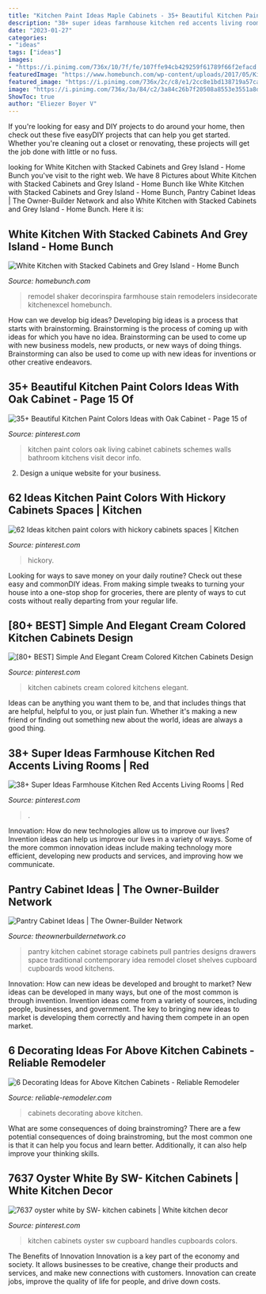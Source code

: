 ```yaml
---
title: "Kitchen Paint Ideas Maple Cabinets - 35+ Beautiful Kitchen Paint Colors Ideas With Oak Cabinet"
description: "38+ super ideas farmhouse kitchen red accents living rooms"
date: "2023-01-27"
categories:
- "ideas"
tags: ["ideas"]
images:
- "https://i.pinimg.com/736x/10/7f/fe/107ffe94cb429259f61789f66f2efacd.jpg"
featuredImage: "https://www.homebunch.com/wp-content/uploads/2017/05/Kitchen-Cabinet-feet-and-base-molding.-Kitchen-Cabinet-and-kitchen-island-feet-and-base-molding.-Kitchen-Cabinet-feet-and-base-molding-ideas.-Traditional-Kitchen-Cabinet-feet-and-base-molding.jpg"
featured_image: "https://i.pinimg.com/736x/2c/c8/e1/2cc8e1bd138719a57ca40ad80f718b32.jpg"
image: "https://i.pinimg.com/736x/3a/84/c2/3a84c26b7f20508a8553e3551a8d0a45.jpg"
ShowToc: true
author: "Eliezer Boyer V"
---
```



If you're looking for easy and DIY projects to do around your home, then check out these five easyDIY projects that can help you get started. Whether you're cleaning out a closet or renovating, these projects will get the job done with little or no fuss.

	

		
looking for White Kitchen with Stacked Cabinets and Grey Island - Home Bunch you've visit to the right web. We have 8 Pictures about White Kitchen with Stacked Cabinets and Grey Island - Home Bunch like White Kitchen with Stacked Cabinets and Grey Island - Home Bunch, Pantry Cabinet Ideas | The Owner-Builder Network and also White Kitchen with Stacked Cabinets and Grey Island - Home Bunch. Here it is:
		
    
## White Kitchen With Stacked Cabinets And Grey Island - Home Bunch

<img loading=lazy src="https://www.homebunch.com/wp-content/uploads/2017/05/Kitchen-Cabinet-feet-and-base-molding.-Kitchen-Cabinet-and-kitchen-island-feet-and-base-molding.-Kitchen-Cabinet-feet-and-base-molding-ideas.-Traditional-Kitchen-Cabinet-feet-and-base-molding.jpg" onerror="this.onerror=null;this.src='https://tse1.mm.bing.net/th?id=OIP.xKZpM00LcZJvxMV-6VI9TwHaLJ&amp;pid=15.1';" alt="White Kitchen with Stacked Cabinets and Grey Island - Home Bunch">

_Source: homebunch.com_

>remodel shaker decorinspira farmhouse stain remodelers insidecorate kitchenexcel homebunch. 

	

How can we develop big ideas?
Developing big ideas is a process that starts with brainstorming. Brainstorming is the process of coming up with ideas for which you have no idea. Brainstorming can be used to come up with new business models, new products, or new ways of doing things. Brainstorming can also be used to come up with new ideas for inventions or other creative endeavors.

    
## 35+ Beautiful Kitchen Paint Colors Ideas With Oak Cabinet - Page 15 Of

<img loading=lazy src="https://i.pinimg.com/736x/2c/c8/e1/2cc8e1bd138719a57ca40ad80f718b32.jpg" onerror="this.onerror=null;this.src='https://tse2.mm.bing.net/th?id=OIP.UTZlyBRtANbXGLRGztBACAHaKz&amp;pid=15.1';" alt="35+ Beautiful Kitchen Paint Colors Ideas with Oak Cabinet - Page 15 of">

_Source: pinterest.com_

>kitchen paint colors oak living cabinet cabinets schemes walls bathroom kitchens visit decor info. 

	

2. Design a unique website for your business.

    
## 62 Ideas Kitchen Paint Colors With Hickory Cabinets Spaces | Kitchen

<img loading=lazy src="https://i.pinimg.com/736x/3a/84/c2/3a84c26b7f20508a8553e3551a8d0a45.jpg" onerror="this.onerror=null;this.src='https://tse4.mm.bing.net/th?id=OIP.1LqP8Y6W9P2BaQU-PWRQ1QAAAA&amp;pid=15.1';" alt="62 Ideas kitchen paint colors with hickory cabinets spaces | Kitchen">

_Source: pinterest.com_

>hickory. 

	

Looking for ways to save money on your daily routine? Check out these easy and commonDIY ideas. From making simple tweaks to turning your house into a one-stop shop for groceries, there are plenty of ways to cut costs without really departing from your regular life.

    
## [80+ BEST] Simple And Elegant Cream Colored Kitchen Cabinets Design

<img loading=lazy src="https://i.pinimg.com/736x/f9/f8/9b/f9f89b2c3a30f4e375ac96750d131cfb.jpg" onerror="this.onerror=null;this.src='https://tse3.mm.bing.net/th?id=OIP.VgkiPNtLn-4zM9LjxHc7PwHaLM&amp;pid=15.1';" alt="[80+ BEST] Simple And Elegant Cream Colored Kitchen Cabinets Design">

_Source: pinterest.com_

>kitchen cabinets cream colored kitchens elegant. 

	

Ideas can be anything you want them to be, and that includes things that are helpful, helpful to you, or just plain fun. Whether it's making a new friend or finding out something new about the world, ideas are always a good thing.

    
## 38+ Super Ideas Farmhouse Kitchen Red Accents Living Rooms | Red

<img loading=lazy src="https://i.pinimg.com/736x/10/7f/fe/107ffe94cb429259f61789f66f2efacd.jpg" onerror="this.onerror=null;this.src='https://tse4.mm.bing.net/th?id=OIP.vcpYXjWvcC7FkqRc0SE_yAAAAA&amp;pid=15.1';" alt="38+ Super Ideas Farmhouse Kitchen Red Accents Living Rooms | Red">

_Source: pinterest.com_

>. 

	

Innovation: How do new technologies allow us to improve our lives?
Invention ideas can help us improve our lives in a variety of ways. Some of the more common innovation ideas include making technology more efficient, developing new products and services, and improving how we communicate.

    
## Pantry Cabinet Ideas | The Owner-Builder Network

<img loading=lazy src="http://theownerbuildernetwork.co/wp-content/uploads/2014/04/Pantry_Cabinet_Idea_19.jpg" onerror="this.onerror=null;this.src='https://tse3.mm.bing.net/th?id=OIP.xNmHhet4ME28P5e-rcLD1AHaKV&amp;pid=15.1';" alt="Pantry Cabinet Ideas | The Owner-Builder Network">

_Source: theownerbuildernetwork.co_

>pantry kitchen cabinet storage cabinets pull pantries designs drawers space traditional contemporary idea remodel closet shelves cupboard cupboards wood kitchens. 

	

Innovation: How can new ideas be developed and brought to market?
New ideas can be developed in many ways, but one of the most common is through invention. Invention ideas come from a variety of sources, including people, businesses, and government. The key to bringing new ideas to market is developing them correctly and having them compete in an open market.

    
## 6 Decorating Ideas For Above Kitchen Cabinets - Reliable Remodeler

<img loading=lazy src="https://dyj7luh3166cu.cloudfront.net/wp-content/uploads/sites/6/2015/07/14.jpg" onerror="this.onerror=null;this.src='https://tse4.mm.bing.net/th?id=OIP.wuTRyWnUxxm9hSaoNxI1jwHaLH&amp;pid=15.1';" alt="6 Decorating Ideas for Above Kitchen Cabinets - Reliable Remodeler">

_Source: reliable-remodeler.com_

>cabinets decorating above kitchen. 

	

What are some consequences of doing brainstroming?
There are a few potential consequences of doing brainstroming, but the most common one is that it can help you focus and learn better. Additionally, it can also help improve your thinking skills.

    
## 7637 Oyster White By SW- Kitchen Cabinets | White Kitchen Decor

<img loading=lazy src="https://i.pinimg.com/736x/d1/1c/fc/d11cfca590ef3826ac20dda28c95e7ee--oysters-kitchen-cabinets.jpg" onerror="this.onerror=null;this.src='https://tse2.mm.bing.net/th?id=OIP.c9q9GHX4qFPua5t5CktdOwHaJ4&amp;pid=15.1';" alt="7637 oyster white by SW- kitchen cabinets | White kitchen decor">

_Source: pinterest.com_

>kitchen cabinets oyster sw cupboard handles cupboards colors. 

	

The Benefits of Innovation
Innovation is a key part of the economy and society. It allows businesses to be creative, change their products and services, and make new connections with customers. Innovation can create jobs, improve the quality of life for people, and drive down costs.

